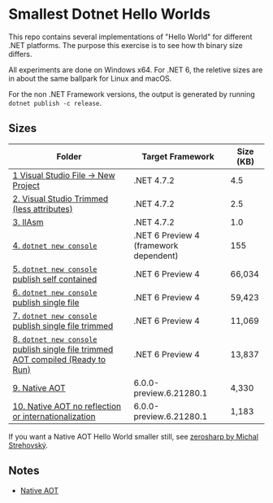 
# Smallest Dotnet Hello Worlds

This repo contains several implementations of "Hello World" for different .NET platforms. The
purpose this exercise is to see how th binary size differs.

All experiments are done on Windows x64. For .NET 6, the reletive sizes are in
about the same ballpark for Linux and macOS.

For the non .NET Framework versions, the output is generated by running `dotnet publish -c release`.

## Sizes

|Folder|Target Framework|Size (KB)|
|--|--|--|
|[1  Visual Studio File -> New Project](1.VisualStudioProjectNew)|.NET 4.7.2|4.5|
|[2. Visual Studio Trimmed (less attributes)](2.VisualStudioTrimmed)|.NET 4.7.2|2.5|
|[3. IlAsm](3.IlAsm)|.NET 4.7.2|1.0|
|[4. `dotnet new console`](4.DotNetCoreNew)|.NET 6 Preview 4 (framework dependent)|155|
|[5. `dotnet new console` publish self contained](5.SelfContained)|.NET 6 Preview 4|66,034|
|[6. `dotnet new console` publish single file](6.SingleFile)|.NET 6 Preview 4|59,423|
|[7. `dotnet new console` publish single file trimmed](7.SingleFileTrimmed)|.NET 6 Preview 4|11,069|
|[8. `dotnet new console` publish single file trimmed AOT compiled (Ready to Run)](8.SingleFileTrimmedR2R)|.NET 6 Preview 4|13,837|
|[9. Native AOT](9.NativeAOT)|6.0.0-preview.6.21280.1|4,330|
|[10. Native AOT no reflection or internationalization](10.NativeAOTSmaller)|6.0.0-preview.6.21280.1|1,183|

If you want a Native AOT Hello World smaller still, see [zerosharp by Michal Strehovský](https://github.com/MichalStrehovsky/zerosharp).

## Notes

* [Native AOT](https://github.com/dotnet/runtimelab/blob/feature/NativeAOT/samples/HelloWorld/README.md)